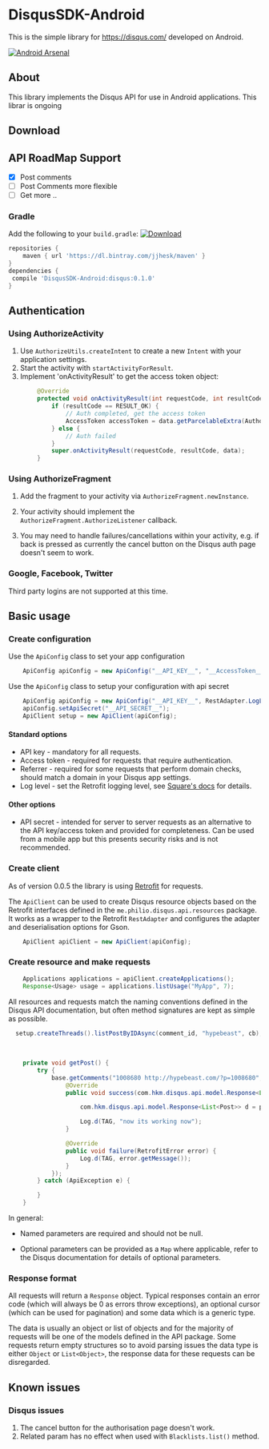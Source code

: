 # DisqusSDK-Android
This is the simple library for https://disqus.com/ developed on Android.

[![Android Arsenal](https://img.shields.io/badge/Android%20Arsenal-DisqusSDK--Android-brightgreen.svg?style=flat)](http://android-arsenal.com/details/1/1855)
## About
This library implements the Disqus API for use in Android applications. This librar is ongoing

## Download

## API RoadMap Support
- [x] Post comments
- [ ] Post Comments more flexible
- [ ] Get more ..

### Gradle

Add the following to your `build.gradle`:
[ ![Download](https://api.bintray.com/packages/jjhesk/maven/disqus/images/download.svg) ](https://bintray.com/jjhesk/maven/disqus/_latestVersion)
```gradle
repositories {
    maven { url 'https://dl.bintray.com/jjhesk/maven' }
}
dependencies {
 compile 'DisqusSDK-Android:disqus:0.1.0'
}
```

## Authentication

### Using AuthorizeActivity

1. Use `AuthorizeUtils.createIntent` to create a new `Intent` with your application settings.
2. Start the activity with `startActivityForResult`.
3. Implement 'onActivityResult' to get the access token object:
```java
        @Override
        protected void onActivityResult(int requestCode, int resultCode, Intent data) {
            if (resultCode == RESULT_OK) {
                // Auth completed, get the access token
                AccessToken accessToken = data.getParcelableExtra(AuthorizeActivity.EXTRA_ACCESS_TOKEN);
            } else {
                // Auth failed
            }
            super.onActivityResult(requestCode, resultCode, data);
        }
```
### Using AuthorizeFragment

1. Add the fragment to your activity via `AuthorizeFragment.newInstance`.

2. Your activity should implement the `AuthorizeFragment.AuthorizeListener` callback.

3. You may need to handle failures/cancellations within your activity, e.g. if back is pressed as
    currently the cancel button on the Disqus auth page doesn't seem to work.

### Google, Facebook, Twitter

Third party logins are not supported at this time.

## Basic usage

### Create configuration

Use the `ApiConfig` class to set your app configuration
```java
    ApiConfig apiConfig = new ApiConfig("__API_KEY__", "__AccessToken__", LogLevel.BASIC);
```
Use the `ApiConfig` class to setup your configuration with api secret
```java
    ApiConfig apiConfig = new ApiConfig("__API_KEY__", RestAdapter.LogLevel.BASIC);
    apiConfig.setApiSecret("__API_SECRET__");
    ApiClient setup = new ApiClient(apiConfig);
```
#### Standard options

* API key - mandatory for all requests.
* Access token - required for requests that require authentication.
* Referrer - required for some requests that perform domain checks, should match a domain in your
Disqus app settings.
* Log level - set the Retrofit logging level, see [Square's docs](http://square.github.io/retrofit/javadoc/retrofit/RestAdapter.LogLevel.html) for details.

#### Other options

* API secret - intended for server to server requests as an alternative to the API key/access token
and provided for completeness. Can be used from a mobile app but this presents security risks and is
not recommended.

### Create client

As of version 0.0.5 the library is using [Retrofit](http://square.github.io/retrofit/) for requests.

The `ApiClient` can be used to create Disqus resource objects based on the Retrofit interfaces
defined in the `me.philio.disqus.api.resources` package. It works as a wrapper to the Retrofit
`RestAdapter` and configures the adapter and deserialisation options for Gson.
```java
    ApiClient apiClient = new ApiClient(apiConfig);
```
### Create resource and make requests
```java
    Applications applications = apiClient.createApplications();
    Response<Usage> usage = applications.listUsage("MyApp", 7);
```
All resources and requests match the naming conventions defined in the Disqus API documentation, but
often method signatures are kept as simple as possible.


```java
  setup.createThreads().listPostByIDAsync(comment_id, "hypebeast", cb);
  
  
  
    private void getPost() {
        try {
            base.getComments("1008680 http://hypebeast.com/?p=1008680", new Callback<com.hkm.disqus.api.model.Response<List<Post>>>() {
                @Override
                public void success(com.hkm.disqus.api.model.Response<List<Post>> posts, Response response) {

                    com.hkm.disqus.api.model.Response<List<Post>> d = posts;

                    Log.d(TAG, "now its working now");
                }

                @Override
                public void failure(RetrofitError error) {
                    Log.d(TAG, error.getMessage());
                }
            });
        } catch (ApiException e) {

        }
    }

```
In general:

* Named parameters are required and should not be null.

* Optional parameters can be provided as a `Map` where applicable, refer to the Disqus documentation
for details of optional parameters.

### Response format

All requests will return a `Response` object. Typical responses contain an error code (which will
always be 0 as errors throw exceptions), an optional cursor (which can be used for pagination) and
some data which is a generic type.

The data is usually an object or list of objects and for the majority of requests will be one of the
models defined in the API package. Some requests return empty structures so to avoid parsing issues
the data type is either `Object` or `List<Object>`, the response data for these requests can be
disregarded.

## Known issues

### Disqus issues

1. The cancel button for the authorisation page doesn't work.
2. Related param has no effect when used with `Blacklists.list()` method.
